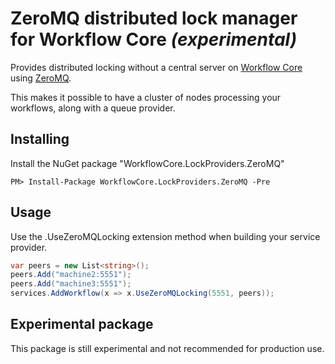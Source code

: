 # ZeroMQ distributed lock manager for Workflow Core *(experimental)*

Provides distributed locking without a central server on [Workflow Core](../../README.md) using [ZeroMQ](http://zeromq.org/).

This makes it possible to have a cluster of nodes processing your workflows, along with a queue provider.

## Installing

Install the NuGet package "WorkflowCore.LockProviders.ZeroMQ"

```
PM> Install-Package WorkflowCore.LockProviders.ZeroMQ -Pre
```

## Usage

Use the .UseZeroMQLocking extension method when building your service provider.

```C#
var peers = new List<string>();
peers.Add("machine2:5551");
peers.Add("machine3:5551");
services.AddWorkflow(x => x.UseZeroMQLocking(5551, peers));

```
## Experimental package

This package is still experimental and not recommended for production use.